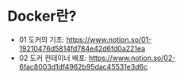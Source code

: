 # Docker란?     
* 01 도커의 기초: <https://www.notion.so/01-19210476d5814fd784e42d6fd0a221ea>          
* 02 도커 컨테이너 배포: <https://www.notion.so/02-6fac8003d1df4962b95dac45531e3d6c>     

